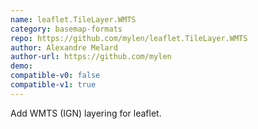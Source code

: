 ```yaml
---
name: leaflet.TileLayer.WMTS
category: basemap-formats
repo: https://github.com/mylen/leaflet.TileLayer.WMTS
author: Alexandre Melard
author-url: https://github.com/mylen
demo: 
compatible-v0: false
compatible-v1: true
---
```


Add WMTS (IGN) layering for leaflet.
